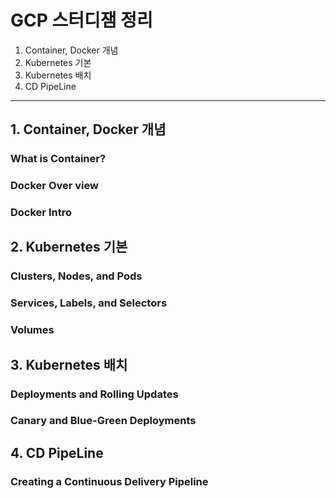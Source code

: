 # GCP 스터디잼 정리
1. Container, Docker 개념
2. Kubernetes 기본
3. Kubernetes 배치
4. CD PipeLine

---

## 1. Container, Docker 개념
### What is Container?

### Docker Over view

### Docker Intro

## 2. Kubernetes 기본
### Clusters, Nodes, and Pods

### Services, Labels, and Selectors

### Volumes

## 3. Kubernetes 배치
### Deployments and Rolling Updates

### Canary and Blue-Green Deployments

## 4. CD PipeLine
### Creating a Continuous Delivery Pipeline